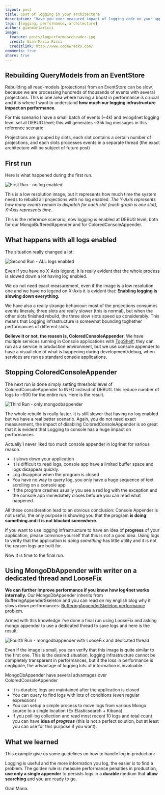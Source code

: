 ```yaml
---
layout: post
title: Cost of logging in your architecture
description: "Have you ever measured impact of logging code on your application performances? If you are using log4net you could learn something interesting profiling the code."
tags: [logging, performance, architecture]
author: gianmariaricci
image:
  feature: posts/logperformanceheader.jpg
  credit: Gian Maria Ricci
  creditlink: http://www.codewrecks.com/
comments: true
share: true
---
```


## Rebuilding QueryModels from an EventStore

Rebuilding all read-models (projections) from an EventStore can be slow, because we are processing hundreds of thousands of events with several projections. This is one area where having a boost in performance is crucial and it is where I want to understand **how much our logging infrastructure impact on performance**.

For this scenario I have a small batch of events (~4k) and evlog4net logging level set at DEBUG level; this will generates ~35k log messages in this reference scenario.

Projections are grouped by slots, each slot contains a certain number of projections, and each slots processes events in a separate thread (the exact architecture will be subject of future post)

## First run

Here is what happened during the first run. 

![First Run - no log enabled](/images/posts/logperformance/first.jpg)

This is a low resolution image, but it represents how much time the system needs to rebuild all projections with no log enabled. *The Y-Axis represents how many events remain to dispatch for each slot (each graph is one slot), X-Axis represents time.*. 

This is the reference scenario, now logging is enabled at DEBUG level, both for our MongoBufferedAppender and for ColoredConsoleAppender. 

## What happens with all logs enabled

The situation really changed a lot: 

![Second Run - ALL logs enabled](/images/posts/logperformance/second.jpg)

Even if you have no X-Axis legend, it is really evident that the whole process is slowed down a lot having log enabled. 

>
We do not need exact measurement, even if the image is a low resolution one and we have no legend on X-Axis it is evident that: **Enabling logging is slowing down everything**.

We have also a really strange behaviour: most of the projections consumes events lineraly, three slots are really slower (this is normal), but when the other slots finished rebuild, the three slow slots speed up considerably. This means that Logging infrastructure is somewhat bounding toghether performances of different slots. 

**Believe it or not, the reason is, ColoredConsoleAppender**. We have multiple services running in Console applications with [TopShelf](https://github.com/Topshelf/Topshelf); they can run as a service in production environment, but we use console appender to have a visual clue of what is happening during development/debug, when services are run as standard console applications.

## Stopping ColoredConsoleAppender

The next run is done simply setting threshold level of ColoredConsoleAppender to INFO instead of DEBUG. this reduce number of logs to ~500 for the entire run. Here is the result.

![Third Run - only mongodbappender](/images/posts/logperformance/third.jpg)

The whole rebuild is really faster. It is still slower that having no log enabled but we have a real better scenario. Again, you do not need exact measurement, the impact of disabling ColoredConsoleAppender is so great that it is evident that Logging to console has a huge impact on performances. 

Actually I never liked too much console appender in log4net for various reason.

- It slows down your application
- It is difficult to read logs, console app have a limited buffer space and logs disappear quickly.
- Log disappear when the program is closed
- You have no way to query log, you only have a huge sequence of text scrolling on a console app
- If the program crashes usually you see a red log with the exception and the console app immediately closes befoure you can read what happened.

All these consideration lead to an obvious conclusion: Console Appender is not useful, the only purpose is showing you that the program **is doing something and it is not blocked somewhere**. 

>
If you want to use logging infrastructure to have an idea of **progress** of your application, please convince yourself that this is not a good idea. Using logs to verify that the application is *doing something* has little utility and it is not the reason logs are built for.

Now it is time to the final run. 

## Using MongoDbAppender with writer on a dedicated thread and LooseFix

**We can further improve performance if you know how log4net works internally.** Our MongoDbAppender inherits from BufferingAppenderSkeleton and you can read on my english blog why it slows down performances: [BufferingAppenderSkeleton performance problem](http://www.codewrecks.com/blog/index.php/2015/03/27/bufferingappenderskeleton-performance-problem-in-log4net/).

Armed with this knowledge I've done a final run using LooseFix and asking mongo appender to use a dedicated thread to save logs and here is the result.

![Fourth Run - mongodbappender with LooseFix and dedicated thread](/images/posts/logperformance/fourth.jpg)

Even if the image is small, you can verify that this image is quite similar to the first one. This is the desired situation, logging infrastructure cannot be completely transparent in performances, but if the loss in performance is negligible, the advantage of logging lots of information is invaluable. 

MongoDbAppender have several advantages over ColoredConsoleAppender

- It is durable; logs are maintained after the application is closed
- You can query to find logs with lots of conditions (even regular expression)
- You can setup a simple process to move logs from various Mongo source to a single location (Ex Elasticsearch + Kibana)
- If you poll log collection and read most recent 10 logs and total count you can have **idea of *progress*** (this is not a perfect solution, but at least you can use for this purpose if you want).

## What we learned

This example give us some guidelines on how to handle log in production:

>
Logging is useful and the more information you log, the easier is to find a problem. The golden rule is: measure performance penalties in production, **use only a single appender** to persists logs in a **durable** medium that **allow searching** and you are ready to go.


Gian Maria.
